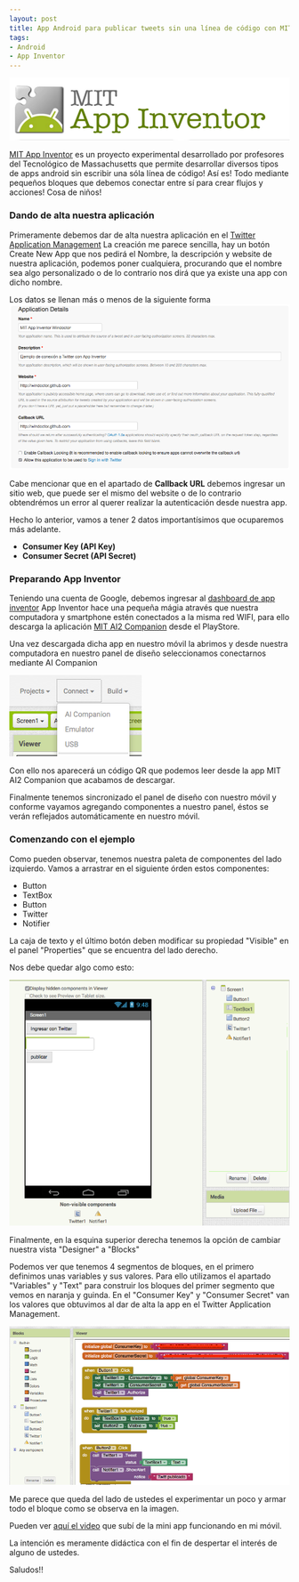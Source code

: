 ```yaml
---
layout: post
title: App Android para publicar tweets sin una línea de código con MIT App Inventor
tags:
- Android
- App Inventor
---
```


![MIT APP Inventor](https://raw.githubusercontent.com/windoctor/windoctor.github.io/master/static/img/mitappinventor.png)

[MIT App Inventor](http://appinventor.mit.edu/explore/) es un proyecto experimental desarrollado por profesores del Tecnológico de Massachusetts que permite desarrollar diversos tipos de apps android sin escribir una sóla línea de código! Así es! Todo mediante pequeños bloques que debemos conectar entre sí para crear flujos y acciones! Cosa de niños!

### Dando de alta nuestra aplicación
Primeramente debemos dar de alta nuestra aplicación en el [Twitter Application Management](https://apps.twitter.com/)
La creación me parece sencilla, hay un botón Create New App que nos pedirá el Nombre, la descripción y website de nuestra aplicación, podemos poner cualquiera, procurando que el nombre sea algo personalizado o de lo contrario nos dirá que ya existe una app con dicho nombre.

Los datos se llenan más o menos de la siguiente forma ![Twitter Application Management](https://raw.githubusercontent.com/windoctor/windoctor.github.io/master/static/img/app_management_twitter.png)

Cabe mencionar que en el apartado de <strong>Callback URL</strong> debemos ingresar un sitio web, que puede ser el mismo del website o de lo contrario obtendrémos un error al querer realizar la autenticación desde nuestra app.

Hecho lo anterior, vamos a tener 2 datos importantísimos que ocuparemos más adelante.

* <strong>Consumer Key (API Key)</strong>
* <strong>Consumer Secret (API Secret)</strong>

### Preparando App Inventor
Teniendo una cuenta de Google, debemos ingresar al [dashboard de app inventor](http://ai2.appinventor.mit.edu/)
App Inventor hace una pequeña mágia através que nuestra computadora y smartphone estén conectados a la misma red WIFI, para ello descarga la aplicación [MIT AI2 Companion](https://play.google.com/store/apps/details?id=edu.mit.appinventor.aicompanion3) desde el PlayStore.

Una vez descargada dicha app en nuestro móvil la abrimos y desde nuestra computadora en nuestro panel de diseño seleccionamos conectarnos mediante AI Companion

![Connect](https://raw.githubusercontent.com/windoctor/windoctor.github.io/master/static/img/Connect_AI_Companion.png)

Con ello nos aparecerá un código QR que podemos leer desde la app MIT AI2 Companion que acabamos de descargar.

Finalmente tenemos sincronizado el panel de diseño con nuestro móvil y conforme vayamos agregando componentes a nuestro panel, éstos se verán reflejados automáticamente en nuestro móvil.


### Comenzando con el ejemplo
Como pueden observar, tenemos nuestra paleta de componentes del lado izquierdo. Vamos a arrastrar en el siguiente órden estos componentes:

* Button
* TextBox
* Button
* Twitter
* Notifier

La caja de texto y el último botón deben modificar su propiedad "Visible" en el panel "Properties" que se encuentra del lado derecho.

Nos debe quedar algo como esto:

![Design](https://raw.githubusercontent.com/windoctor/windoctor.github.io/master/static/img/design_twitter_appinventor.png)

Finalmente, en la esquina superior derecha tenemos la opción de cambiar nuestra vista "Designer" a "Blocks"

Podemos ver que tenemos 4 segmentos de bloques, en el primero definimos unas variables y sus valores. Para ello utilizamos el apartado "Variables" y "Text" para construir los bloques del primer segmento que vemos en naranja y guinda. En el "Consumer Key" y "Consumer Secret" van los valores que obtuvimos al dar de alta la app en el Twitter Application Management.

![Block](https://raw.githubusercontent.com/windoctor/windoctor.github.io/master/static/img/block_diagrams_twitter.png)


Me parece que queda del lado de ustedes el experimentar un poco y armar todo el bloque como se observa en la imagen.

Pueden ver [aquí el video](https://www.youtube.com/watch?v=v3ycJsrSJf4) que subí de la mini app funcionando en mi móvil.

La intención es meramente didáctica con el fin de despertar el interés de alguno de ustedes.

Saludos!!




